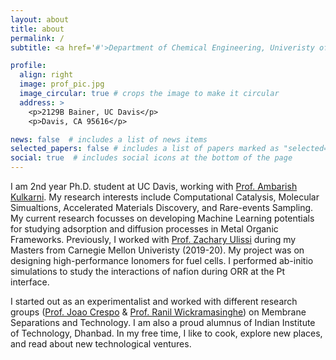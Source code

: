 ```yaml
---
layout: about
title: about
permalink: /
subtitle: <a href='#'>Department of Chemical Engineering, Univeristy of California, Davis</a>

profile:
  align: right
  image: prof_pic.jpg
  image_circular: true # crops the image to make it circular
  address: >
    <p>2129B Bainer, UC Davis</p>
    <p>Davis, CA 95616</p>

news: false  # includes a list of news items
selected_papers: false # includes a list of papers marked as "selected={true}"
social: true  # includes social icons at the bottom of the page
---
```


I am 2nd year Ph.D. student at UC Davis, working with [Prof. Ambarish Kulkarni](https://kulkarni.ech.ucdavis.edu/). My research interests include Computational Catalysis, Molecular Simualtions, Accelerated Materials Discovery, and Rare-events Sampling. My current research focusses on developing Machine Learning potentials for studying adsorption and diffusion processes in Metal Organic Frameworks. Previously, I worked with [Prof. Zachary Ulissi](https://ulissigroup.cheme.cmu.edu/) during my Masters from Carnegie Mellon Univeristy (2019-20). My project was on designing high-performance Ionomers for fuel cells. I performed ab-initio simulations to study the interactions of nafion during ORR at the Pt interface.

I started out as an experimentalist and worked with different research groups ([Prof. Joao Crespo](https://scholar.google.com/citations?user=wATwMVAAAAAJ&hl=en) & [Prof. Ranil Wickramasinghe](https://scholar.google.com/citations?user=wsvSN_EAAAAJ&hl=en)) on Membrane Separations and Technology. I am also a proud alumnus of Indian Institute of Technology, Dhanbad. In my free time, I like to cook, explore new places, and read about new technological ventures.
